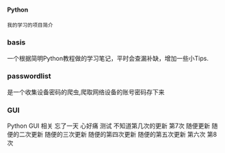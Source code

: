 #### Python
`我的学习的项目简介`

### basis
一个根据简明Python教程做的学习笔记，平时会查漏补缺，增加一些小Tips.

### passwordlist
是一个收集设备密码的爬虫,爬取网络设备的账号密码存下来

### GUI
Python GUI 相关
忘了一天 心好痛 测试 不知道第几次的更新  第7次 随便更新 随便的二次更新 随便的三次更新 随便的第四次更新 随便的第五次更新 第六次 第8次
